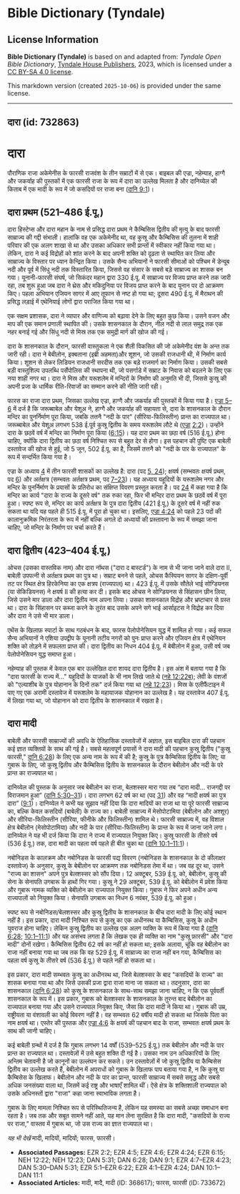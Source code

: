 # Bible Dictionary (Tyndale)

## License Information

**Bible Dictionary (Tyndale)** is based on and adapted from: _Tyndale Open Bible Dictionary_, [Tyndale House Publishers](https://tyndaleopenresources.com/), 2023, which is licensed under a [CC BY-SA 4.0 license](https://creativecommons.org/licenses/by-sa/4.0/legalcode.en).

This markdown version (created `2025-10-06`) is provided under the same license.



--------------------------------

## दारा (id: 732863)

दारा
====

पौराणिक राजा अकेमेनीस के फारसी राजवंश के तीन सम्राटों में से एक। बाइबल की एज्रा, नहेम्याह, हाग्गै और जकर्याह की पुस्तकों में एक फारसी राजा के रूप में दारा का उल्लेख मिलता है और दानिय्येल की किताब में एक मादी के रूप में जो कसदियों पर राजा बना ([दानि 9:1](https://ref.ly/Dan9:1))।

दारा प्रथम (521–486 ई.पू.)
--------------------------

दारा हिस्टेप्स और दारा महान के नाम से प्रसिद्ध दारा प्रथम ने कैम्बिसिस द्वितीय की मृत्यु के बाद फारसी साम्राज्य की गद्दी संभाली। हालांकि वह एक अकेमेनीद था, वह कुस्रू और कैम्बिसिस की तुलना में शाही परिवार की एक अलग शाखा से था और उसका अधिकार सभी प्रान्तों में स्वीकार नहीं किया गया था। लेकिन, दारा ने कई विद्रोहों को शांत करने के बाद अपनी शक्ति को दृढ़ता से स्थापित कर लिया और साम्राज्य के विस्तार पर ध्यान केन्द्रित किया। उसके सैन्य अभियानों ने फारसी सीमाओं को पश्चिम में डेन्यूब नदी और पूर्व में सिंधु नदी तक विस्तारित किया, जिससे वह संसार के सबसे बड़े साम्राज्य का शासक बन गया। यूनानी\-फारसी संघर्ष, जो सिकंदर महान द्वारा 330 ई.पू. में साम्राज्य पर विजय प्राप्त करने तक जारी रहा, तब शुरू हुआ जब दारा ने थ्रेस और मकिदुनिया पर विजय प्राप्त करने के बाद यूनान पर दो आक्रमण किए। पहला अभियान एजियन सागर में आए तूफान से नष्ट हो गया था; दूसरा 490 ई.पू. में मैराथन की प्रसिद्ध लड़ाई में एथेनियाई लोगों द्वारा पराजित किया गया था।

एक सक्षम प्रशासक, दारा ने व्यापार और वाणिज्य को बढ़ावा देने के लिए बहुत कुछ किया। उसने वजन और माप की एक समान प्रणाली स्थापित की। उसके शासनकाल के दौरान, नील नदी से लाल समुद्र तक एक नहर बनाई गई और सिंधु नदी से मिस्र तक एक समुद्री मार्ग की खोज की गई।

दारा के शासनकाल के दौरान, फारसी वास्तुकला ने एक शैली विकसित की जो अकेमेनीद वंश के अन्त तक जारी रही। दारा ने बेबीलोन, इक्बताना (इब्री अहमता)और शूशन, जो उसकी राजधानी थी, में निर्माण कार्य किया। शूशन से लेकर लिडियन राजधानी सरदीस तक एक बड़े राजमार्ग का निर्माण किया। उसकी सबसे बड़ी वास्तुशिल्प उपलब्धि पर्सेपोलिस की स्थापना थी, जो पसर्गाडे में सम्राट के निवास को बदलने के लिए एक नया शाही नगर था। दारा ने मिस्र और यरूशलेम में मन्दिरों के निर्माण की अनुमति भी दी, जिससे कुस्रू की अपनी प्रजा के धार्मिक रीति\-रिवाजों का सम्मान करने की नीति जारी रही।

फारस का राजा दारा प्रथम, जिसका उल्लेख एज्रा, हाग्गै और जकर्याह की पुस्तकों में किया गया है। [एज्रा 5–6](https://ref.ly/Ezra5:1-Ezra6:22) में दर्ज है कि जरूब्बाबेल और येशूअ ने, हाग्गै और जकर्याह की सहायता से, दारा के शासनकाल के दौरान मन्दिर का पुनर्निर्माण पूरा किया, जबकि तत्तनै "नदी के पार" (सीरिया\-फिलिस्तीन) प्रान्त का राज्यपाल था। जरूब्बाबेल और येशूअ लगभग 538 ई.पूर्व कुस्रू द्वितीय के समय यरूशलेम लौटे थे ([एज्रा](https://ref.ly/Ezra5:1-Ezra6:22) [2:2](https://ref.ly/Ezra2:2))। उन्होंने दारा के छठवें वर्ष में मन्दिर का निर्माण पूरा किया ([6:15](https://ref.ly/Ezra6:15))। यह दारा प्रथम का छठा वर्ष (516 ई.पू.) होना चाहिए, क्योंकि दारा द्वितीय का छठा वर्ष निश्चित रूप से बहुत देर से होगा। इस पहचान की पुष्टि एक बाबेली दस्तावेज की खोज से हुई, जो 5 जून, 502 ई.पू. का है, जिसमें तत्तनै को "नदी के पार के राज्यपाल" के रूप में सन्दर्भित किया गया है।

एज्रा के अध्याय [4](https://ref.ly/Ezra4:1-Ezra4:24) में तीन फारसी शासकों का उल्लेख है: दारा (पद [5, 24](https://ref.ly/Ezra4:5,Ezra4:24)); क्षयर्ष (सम्भवतः क्षयर्ष प्रथम, पद [6](https://ref.ly/Ezra4:6)) और अर्तक्षत्र (सम्भवतः अर्तक्षत्र प्रथम, पद [7–23](https://ref.ly/Ezra4:7-Ezra4:23))। यह अध्याय यहूदियों के यरूशलेम नगर और मन्दिर के पुनर्निर्माण के प्रयासों के प्रतिरोध का संक्षिप्त विवरण प्रस्तुत करता है। पद [24](https://ref.ly/Ezra4:24) में कहा गया है कि मन्दिर का कार्य "दारा के राज्य के दूसरे वर्ष" तक रुका रहा, फिर भी मन्दिर दारा प्रथम के छठवें वर्ष में पूरा हुआ। स्पष्ट रूप से, मन्दिर का कार्य अर्तक्षत्र के पुत्र दारा द्वितीय (421 ई.पू.) के दूसरे वर्ष में नहीं रुक सकता था यदि यह पहले ही 515 ई.पू. में पूरा हो चुका था। इसलिए, [एज्रा 4:24](https://ref.ly/Ezra4:24) को पहले 23 पदों की कालानुक्रमिक निरंतरता के रूप में नहीं बल्कि अगले दो अध्यायों की प्रस्तावना के रूप में समझा जाना चाहिए, जो मन्दिर के निर्माण पर चर्चा करते हैं।

दारा द्वितीय (423–404 ई.पू.)
----------------------------

ओचस (उसका वास्तविक नाम) और दारा नॉथस ("दारा द बास्टर्ड") के नाम से भी जाना जाने वाले दारा II, बाबेली उपपत्नी से अर्तक्षत्र प्रथम का पुत्र था। सम्राट बनने से पहले, ओचस कैस्पियन सागर के दक्षिण\-पूर्वी तट पर स्थित क्षेत्र हिरकेनिया का एक क्षत्रप (राज्यपाल) था। 423 ई.पू. में उसके सौतेले भाई सोग्डियनस (या सेकिडियनस) ने क्षयर्ष II की हत्या कर दी। इसके बाद ओचस ने सोग्डियनस से सिंहासन छीन लिया, जिसे उसने मार डाला और दारा द्वितीय नाम अपना लिया। उसका शासनकाल विद्रोह और भ्रष्टाचार से ग्रस्त था। दारा के सिंहासन पर कब्जा करने के तुरंत बाद उसके अपने सगे भाई आर्साइटस ने विद्रोह कर दिया और दारा ने उसे भी मार डाला।

एथेंस के खिलाफ़ स्पार्टा के साथ गठबंधन के बाद, फारस पेलोपोनेसियन युद्ध में शामिल हो गया। कई सफल सैन्य अभियानों ने एशिया उपद्वीप के यूनानी तटीय नगरों को पुनः प्राप्त करने और एजियन क्षेत्र में एथेनियन शक्ति को तोड़ने में सफलता प्राप्त की। दारा द्वितीय का निधन 404 ई.पू. में बेबीलोन में हुआ, उसी वर्ष जब पेलोपोनेसियन युद्ध समाप्त हुआ।

नहेम्याह की पुस्तक में केवल एक बार उल्लेखित दारा शायद दारा द्वितीय है। इस अंश में बताया गया है कि "दारा फारसी के राज्य में..." यहूदियों के याजकों के भी नाम लिखे जाते थे ([नहे 12:22ब](https://ref.ly/Neh12:22)); लेवी के वंशजों को "एल्याशीब के पुत्र योहानान के दिनों तक" दर्ज किया गया था ([नहे 12:23](https://ref.ly/Neh12:23))। मिस्र के एलीफैंटाइन में पाए गए एक अरामी दस्तावेज में यरूशलेम के महायाजक योहानान का उल्लेख है। यह दस्तावेज 407 ई.पू. में लिखा गया था, जो योहानान को दारा द्वितीय के शासनकाल में रखता है।

दारा मादी
---------

बाबेली और फारसी साम्राज्यों की अवधि के ऐतिहासिक दस्तावेजों में अज्ञात, इस बाइबिल दारा की पहचान कई ज्ञात व्यक्तियों के साथ की गई है। सबसे महत्वपूर्ण प्रयासों ने दारा मादी की पहचान कुस्रू द्वितीय ("कुस्रू फारसी," [दानि 6:28](https://ref.ly/Dan6:28)) के लिए एक अन्य नाम के रूप में की है; कुस्रू के पुत्र कैम्बिसिस द्वितीय के लिए; या गुबारू के लिए, जो कुस्रू द्वितीय और कैम्बिसिस द्वितीय के शासनकाल के दौरान बेबीलोन और नदी के परे प्रान्त का राज्यपाल था।

दानिय्येल की पुस्तक के अनुसार जब बेबीलोन का राजा, बेलशस्सर मारा गया तब “दारा मादी... राजगद्दी पर विराजमान हुआ” ([दानि 5:30–31](https://ref.ly/Dan5:30-Dan5:31))। दारा लगभग 62 वर्ष का था (पद [31](https://ref.ly/Dan5:31)) और वह “मादी क्षयर्ष का पुत्र दारा” ([9:1](https://ref.ly/Dan9:1))। दानिय्येल ने कभी यह सुझाव नहीं दिया कि दारा मादियों का राजा था या पूरे फारसी साम्राज्य का, बल्कि केवल कसदियों (बाबेली) के राज्य का। बाबेली साम्राज्य में मेसोपोटामिया (बेबीलोन और अश्शूर) और सीरिया\-फिलिस्तीन (सीरिया, फीनीके और फिलिस्तीन) शामिल थे। फारसी साम्राज्य में, वह विशाल क्षेत्र बेबीलोन (मेसोपोटामिया) और नदी के पार (सीरिया\-फिलिस्तीन) के प्रान्त के रूप में जाना जाने लगा। दानिय्येल ने यह भी दर्ज किया कि दारा ने राज्य में राज्यपाल नियुक्त किए। कुस्रू फारसी के तीसरे वर्ष (536 ई.पू.) तक, दारा मादी का पहला वर्ष पहले ही बीत चुका था ([दानि 10:1–11:1](https://ref.ly/Dan10:1-Dan11:1))।

नबोनिडस के कालक्रम और नबोनिडस के फारसी पद्य विवरण (नबोनिडस के शासनकाल के दो कीलाक्षर दस्तावेज) के अनुसार, कुस्रू के बेबीलोन पर आक्रमण तक नबोनिडस तेमा में था। जब वह दूर था, उसने "राज्य का शासन" अपने पुत्र बेलशस्सर को सौंप दिया। 12 अक्टूबर, 539 ई.पू. को, बेबीलोन, कुस्रू की सेना के सेनापति उगबारू के हाथों गिर गया। कुस्रू ने 29 अक्टूबर, 539 ई.पू. को बेबीलोन में प्रवेश किया और गुबारू नामक व्यक्ति को बेबीलोन का राज्यपाल नियुक्त किया। गुबारू ने फिर अपने अधीन अन्य राज्यपालों को नियुक्त किया। सेनापति उगबारू का निधन 6 नवंबर, 539 ई.पू. को हुआ।

स्पष्ट रूप से नबोनिडस/बेलशस्सर और कुस्रू द्वितीय के शासनकाल के बीच दारा मादी के लिए कोई स्थान नहीं है। इस प्रकार, दारा मादी निश्चित रूप से कुस्रू का एक अधीनस्थ या कैम्बिसिस, कुस्रू के अधीन युवराज होना चाहिए। लेकिन कुस्रू द्वितीय का उल्लेख एक अलग व्यक्ति के रूप में किया गया है ([दानि 6:28](https://ref.ly/Dan6:28); [10:1–11:1](https://ref.ly/Dan10:1-Dan11:1)) और यह असंभव लगता है कि लेखक एक ही व्यक्ति का नाम "कुस्रू फ़ारसी" और "दारा मादी" दोनों रखेगा। कैम्बिसिस द्वितीय 62 वर्ष का नहीं हो सकता था; इसके अलावा, चूंकि वह बेबीलोन का राजा नहीं बनाया गया था जब तक कि वह 529 ई.पू. में साम्राज्य का राजा नहीं बन गया, कैम्बिसिस का पहला वर्ष कुस्रू के तीसरे वर्ष (536 ई.पू.) से पहले नहीं हो सकता था।

इस प्रकार, दारा मादी सम्भवतः कुस्रू का अधीनस्थ था, जिसे बेलशस्सर के बाद "कसदियों के राज्य" का शासक बनाया गया था और जिसे उसकी प्रजा द्वारा राजा माना जा सकता था। तदनुसार, दारा का शासनकाल ([दानि 6:28](https://ref.ly/Dan6:28)) को कुस्रू के शासनकाल के साथ\-साथ समझा जाना चाहिए, न कि एक पूर्ववर्ती शासनकाल के रूप में। इस प्रकार, गुबारू को बेलशस्सर के शासनकाल के तुरन्त बाद बेबीलोन का राज्यपाल बनाया गया और उसने राज्यपाल नियुक्त किए, जैसा कि दारा मादी ने किया था। गुबारू की उम्र, राष्ट्रीयता या वंशावली का कोई विवरण नहीं है। वह सम्भवतः 62 वर्षीय मादी हो सकता था जिसके पिता का नाम क्षयर्ष था। एस्तेर की पुस्तक और [एज्रा 4:6](https://ref.ly/Ezra4:6) के क्षयर्ष की पहचान बाद के राजा, सम्भवतः क्षयर्ष प्रथम के साथ की जानी चाहिए।

कई बाबेली ग्रन्थों में दर्ज है कि गुबारू लगभग 14 वर्षों (539–525 ई.पू.) तक बेबीलोन और नदी के पार प्रान्त का राज्यपाल था। दस्तावेज़ों में उसे बहुत शक्ति दी गई है। उसका नाम उन अधिकारियों के लिए अन्तिम चेतावनी है जो कानूनों का उल्लंघन कर सकते। उन दस्तावेज़ों में जो कुस्रू द्वितीय या कैम्बिसेस द्वितीय का उल्लेख करते हैं, बेबीलोन में अपराधों को गुबारू के खिलाफ पाप बताया गया है, न कि कुस्रू या कैम्बिसेस के खिलाफ। बेबीलोन और नदी के पार का प्रान्त, फारसी साम्राज्य में सबसे समृद्ध और सबसे अधिक जनसंख्या वाला था, जिसमें कई राष्ट्र और भाषाएँ शामिल थीं। ऐसे क्षेत्र के शक्तिशाली राज्यपाल को उसके अधिनस्तों द्वारा "राजा" कहा जाना स्वाभाविक लगता है।

गुबारू के लिए मामला निश्चित रूप से परिस्थितिजन्य है, लेकिन यह समस्या का सबसे अच्छा समाधान बना रहता है। जब तक और सबूत सामने नहीं आते, यह मान लेना सुरक्षित है कि दारा मादी, "कसदियों के राज्य पर राजा," वास्तव में गुबारू था, जो उस राज्य का ज्ञात राज्यपाल था।

*यह भी देखें* मादी, मादियों, मादियों; फारस, फारसी।

* **Associated Passages:** EZR 2:2; EZR 4:5; EZR 4:6; EZR 4:24; EZR 6:15; NEH 12:22; NEH 12:23; DAN 5:31; DAN 6:28; DAN 9:1; EZR 4:7–EZR 4:23; DAN 5:30–DAN 5:31; EZR 5:1–EZR 6:22; EZR 4:1–EZR 4:24; DAN 10:1–DAN 11:1
* **Associated Articles:** मादी, मादै, मादी (ID: 368617); फारस, फारसी (ID: 733672)

